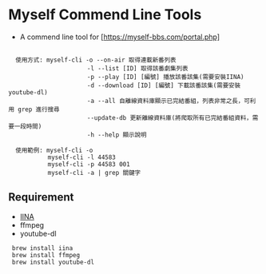 # Myself Commend Line Tools

- A commend line tool for [https://myself-bbs.com/portal.php]

```fish

  使用方式: myself-cli -o --on-air 取得連載新番列表
                      -l --list [ID] 取得該番劇集列表
                      -p --play [ID] [編號] 播放該番該集(需要安裝IINA)
                      -d --download [ID] [編號] 下載該番該集(需要安裝youtube-dl)
                      -a --all 自離線資料庫顯示已完結番組，列表非常之長，可利用 grep 進行搜尋
                      --update-db 更新離線資料庫(將爬取所有已完結番組資料，需要一段時間)
                      -h --help 顯示說明

  使用範例: myself-cli -o
           myself-cli -l 44583
           myself-cli -p 44583 001
           myself-cli -a | grep 關鍵字

```

## Requirement

- [IINA](https://iina.io/)
- ffmpeg
- youtube-dl

```fish
 brew install iina
 brew install ffmpeg
 brew install youtube-dl
```

